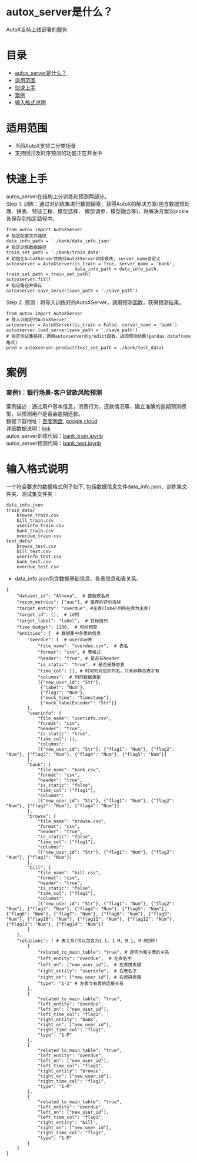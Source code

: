 # autox_server是什么？
AutoX支持上线部署的服务

# 目录
<!-- TOC -->

- [autox_server是什么？](#autox_server是什么？)
- [适用范围](#适用范围)
- [快速上手](#快速上手)
- [案例](#案例)
- [输入格式说明](#输入格式说明)

<!-- /TOC -->

# 适用范围
- 当前AutoX支持二分类场景
- 支持回归及时序预测的功能正在开发中

# 快速上手
autox_server在结构上分训练和预测两部分。<br>
Step 1. 训练：通过对训练集进行数据探索，获得AutoX的解决方案(包含数据预处理、拼表、特征工程、模型选择、
模型调参、模型融合等)，将解决方案以pickle各保存到指定路径中。
```
from autox import AutoXServer
# 指定配置文件路径
data_info_path = './bank/data_info.json'
# 指定训练数据路径
train_set_path = './bank/train_data'
# 初始化AutoXServer并执行AutoXServer训练模块, server_name自定义
autoxserver = AutoXServer(is_train = True, server_name = 'bank',
                          data_info_path = data_info_path, train_set_path = train_set_path)
autoxserver.fit()
# 指定路径并保存
autoxserver.save_server(save_path = './save_path')
```
Step 2. 预测：将导入训练好的AutoXServer，调用预测函数，获得预测结果。
```
from autox import AutoXServer
# 导入训练好的AutoXServer
autoxserver = AutoXServer(is_train = False, server_name = 'bank')
autoxserver.load_server(save_path = './save_path')
# 指定测试集路径，调用autoxserver的predict函数，返回预测结果(pandas dataframe格式)
pred = autoxserver.predict(test_set_path = ./bank/test_data)
```

# 案例
### 案例1：银行场景-客户贷款风险预测
案例描述：通过用户基本信息，消费行为，还款情况等，建立准确的逾期预测模型，以预测用户是否会逾期还款。<br>
数据下载地址：[百度网盘](), [google cloud]()<br>
详细数据说明：[link](https://challenge.datacastle.cn/v3/cmptDetail.html?id=176) <br>
autox_server训练代码：[bank_train.ipynb](demo/bank/bank_train.ipynb)<br>
autox_server预测代码：[bank_test.ipynb](demo/bank/bank_train.ipynb)<br>


# 输入格式说明
一个符合要求的数据格式例子如下, 包括数据信息文件data_info.json、训练集文件夹、测试集文件夹：
```
data_info.json
train_data/
    browse_train.csv
    bill_train.csv
    userinfo_train.csv
    bank_train.csv
    overdue_train.csv
test_data/
    browse_test.csv
    bill_test.csv
    userinfo_test.csv
    bank_test.csv
    overdue_test.csv
```

- data_info.json包含数据基础信息、各表信息和表关系。
```
{
    "dataset_id": "Athena",  # 数据表名称 
    "recom_metrics": ["auc"], # 推荐的评价指标
    "target_entity": "overdue", #主表(label列所在表为主表)
    "target_id": [],  # id列
    "target_label": "label",  # 目标值列
    "time_budget": 1200,  # 时间预算
    "entities": {  # 数据集中各表的信息
        "overdue": {  # overdue表
            "file_name": "overdue.csv",  # 表名
            "format": "csv", # 表格式
            "header": "true", # 是否有header
            "is_static": "true", # 是否是静态表
            "time_col": [], # 时间列对应的列名，只有非静态表才有
            "columns":  # 列的数据类型
            [{"new_user_id": "Str"}, 
             {"label": "Num"},
             {"flag1": "Num"},
             {"mock_time": "Timestamp"},
             {"mock_labelEncoder": "Str"}]
        },
        "userinfo": {
            "file_name": "userinfo.csv",
            "format": "csv",
            "header": "true",
            "is_static": "true",
            "time_col": [],
            "columns": 
            [{"new_user_id": "Str"}, {"flag1": "Num"}, {"flag2": "Num"}, {"flag3": "Num"}, {"flag4": "Num"}, {"flag5": "Num"}]
        },
        "bank": {
            "file_name": "bank.csv",
            "format": "csv",
            "header": "true",
            "is_static": "false",
            "time_col": ["flag1"],
            "columns": 
            [{"new_user_id": "Str"}, {"flag1": "Num"}, {"flag2": "Num"}, {"flag3": "Num"}, {"flag4": "Num"}]
        },
        "browse": {
            "file_name": "browse.csv",
            "format": "csv",
            "header": "true",
            "is_static": "false",
            "time_col": ["flag1"],
            "columns": 
            [{"new_user_id": "Str"}, {"flag1": "Num"}, {"flag2": "Num"}, {"flag3": "Num"}]
        },
        "bill": {
            "file_name": "bill.csv",
            "format": "csv",
            "header": "true",
            "is_static": "false",
            "time_col": ["flag1"],
            "columns": 
            [{"new_user_id": "Str"}, {"flag1": "Num"}, {"flag2": "Num"}, {"flag3": "Num"}, {"flag4": "Num"}, {"flag5": "Num"}, {"flag6": "Num"}, {"flag7": "Num"}, {"flag8": "Num"}, {"flag9": "Num"}, {"flag10": "Num"}, {"flag11": "Num"}, {"flag12": "Num"}, {"flag13": "Num"}, {"flag14": "Num"}]
        }
    },
    "relations": [ # 表关系(可以包含为1-1, 1-M, M-1, M-M四种)
        {
            "related_to_main_table": "true", # 是否为和主表的关系
            "left_entity": "overdue",  # 左表名字
            "left_on": ["new_user_id"],  # 左表拼表键
            "right_entity": "userinfo",  # 右表名字
            "right_on": ["new_user_id"], # 右表拼表键
            "type": "1-1" # 左表与右表的连接关系
        },
        {
            "related_to_main_table": "true",
            "left_entity": "overdue",
            "left_on": ["new_user_id"],
            "left_time_col": "flag1",
            "right_entity": "bank",
            "right_on": ["new_user_id"],
            "right_time_col": "flag1",
            "type": "1-M"
        },
        {
            "related_to_main_table": "true",
            "left_entity": "overdue",
            "left_on": ["new_user_id"],
            "left_time_col": "flag1",
            "right_entity": "browse",
            "right_on": ["new_user_id"],
            "right_time_col": "flag1",
            "type": "1-M"
        },
        {
            "related_to_main_table": "true",
            "left_entity": "overdue",
            "left_on": ["new_user_id"],
            "left_time_col": "flag1",
            "right_entity": "bill",
            "right_on": ["new_user_id"],
            "right_time_col": "flag1",
            "type": "1-M"
        }
    ]
}
```
